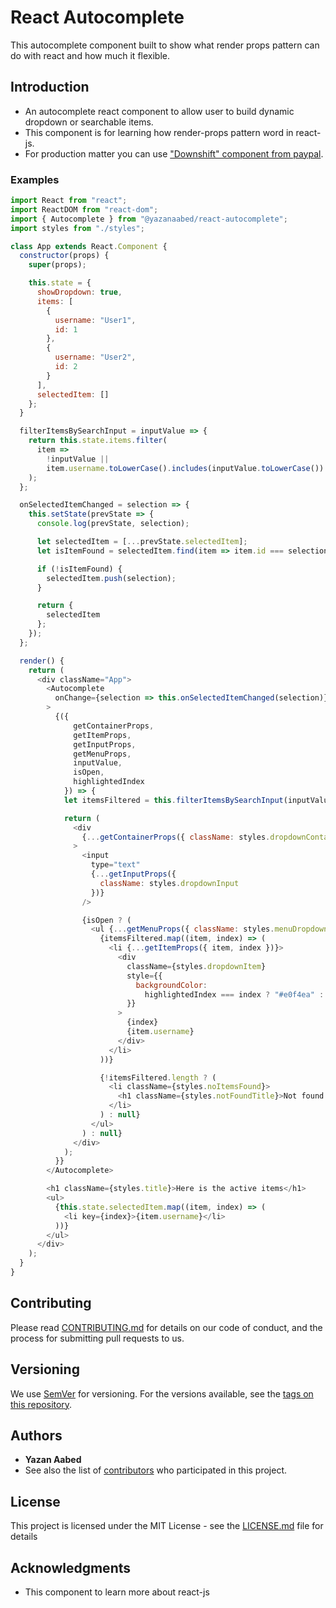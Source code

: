 # React Autocomplete
This autocomplete component built to show what render props pattern can do with react and how much it flexible.

## Introduction
- An autocomplete react component to allow user to build dynamic dropdown or searchable items.
- This component is for learning how render-props pattern word in react-js.
- For production matter you can use ["Downshift" component from paypal](https://github.com/paypal/downshift).

### Examples
```javascript
import React from "react";
import ReactDOM from "react-dom";
import { Autocomplete } from "@yazanaabed/react-autocomplete";
import styles from "./styles";

class App extends React.Component {
  constructor(props) {
    super(props);

    this.state = {
      showDropdown: true,
      items: [
        {
          username: "User1",
          id: 1
        },
        {
          username: "User2",
          id: 2
        }
      ],
      selectedItem: []
    };
  }

  filterItemsBySearchInput = inputValue => {
    return this.state.items.filter(
      item =>
        !inputValue ||
        item.username.toLowerCase().includes(inputValue.toLowerCase())
    );
  };

  onSelectedItemChanged = selection => {
    this.setState(prevState => {
      console.log(prevState, selection);

      let selectedItem = [...prevState.selectedItem];
      let isItemFound = selectedItem.find(item => item.id === selection.id);

      if (!isItemFound) {
        selectedItem.push(selection);
      }

      return {
        selectedItem
      };
    });
  };

  render() {
    return (
      <div className="App">
        <Autocomplete
          onChange={selection => this.onSelectedItemChanged(selection)}
        >
          {({
              getContainerProps,
              getItemProps,
              getInputProps,
              getMenuProps,
              inputValue,
              isOpen,
              highlightedIndex
            }) => {
            let itemsFiltered = this.filterItemsBySearchInput(inputValue);

            return (
              <div
                {...getContainerProps({ className: styles.dropdownContainer })}
              >
                <input
                  type="text"
                  {...getInputProps({
                    className: styles.dropdownInput
                  })}
                />

                {isOpen ? (
                  <ul {...getMenuProps({ className: styles.menuDropdown })}>
                    {itemsFiltered.map((item, index) => (
                      <li {...getItemProps({ item, index })}>
                        <div
                          className={styles.dropdownItem}
                          style={{
                            backgroundColor:
                              highlightedIndex === index ? "#e0f4ea" : ""
                          }}
                        >
                          {index}
                          {item.username}
                        </div>
                      </li>
                    ))}

                    {!itemsFiltered.length ? (
                      <li className={styles.noItemsFound}>
                        <h1 className={styles.notFoundTitle}>Not found.</h1>
                      </li>
                    ) : null}
                  </ul>
                ) : null}
              </div>
            );
          }}
        </Autocomplete>

        <h1 className={styles.title}>Here is the active items</h1>
        <ul>
          {this.state.selectedItem.map((item, index) => (
            <li key={index}>{item.username}</li>
          ))}
        </ul>
      </div>
    );
  }
}
```

## Contributing

Please read [CONTRIBUTING.md](https://gist.github.com/PurpleBooth/b24679402957c63ec426) for details on our code of conduct, and the process for submitting pull requests to us.

## Versioning

We use [SemVer](http://semver.org/) for versioning. For the versions available, see the [tags on this repository](https://github.com/your/project/tags).

## Authors

* **Yazan Aabed**
* See also the list of [contributors](https://github.com/YazanAabeed/react-autocomplete/graphs/contributors) who participated in this project.

## License

This project is licensed under the MIT License - see the [LICENSE.md](LICENSE.md) file for details

## Acknowledgments

* This component to learn more about react-js
